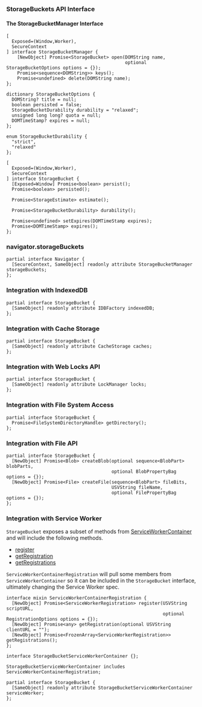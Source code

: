 ### StorageBuckets API Interface

#### The StorageBucketManager Interface
```
[
  Exposed=(Window,Worker),
  SecureContext
] interface StorageBucketManager {
    [NewObject] Promise<StorageBucket> open(DOMString name,
                                            optional StorageBucketOptions options = {});
    Promise<sequence<DOMString>> keys();
    Promise<undefined> delete(DOMString name);
};

dictionary StorageBucketOptions {
  DOMString? title = null;
  boolean persisted = false;
  StorageBucketDurability durability = "relaxed";
  unsigned long long? quota = null;
  DOMTimeStamp? expires = null;
};

enum StorageBucketDurability {
  "strict",
  "relaxed"
};

[
  Exposed=(Window,Worker),
  SecureContext
] interface StorageBucket {
  [Exposed=Window] Promise<boolean> persist();
  Promise<boolean> persisted();

  Promise<StorageEstimate> estimate();

  Promise<StorageBucketDurability> durability();

  Promise<undefined> setExpires(DOMTimeStamp expires);
  Promise<DOMTimeStamp> expires();
};
```

### navigator.storageBuckets
```
partial interface Navigator {
  [SecureContext, SameObject] readonly attribute StorageBucketManager storageBuckets;
};
```

### Integration with IndexedDB
```
partial interface StorageBucket {
  [SameObject] readonly attribute IDBFactory indexedDB;
};
```

### Integration with Cache Storage
```
partial interface StorageBucket {
  [SameObject] readonly attribute CacheStorage caches;
};
```

### Integration with Web Locks API
```
partial interface StorageBucket {
  [SameObject] readonly attribute LockManager locks;
};
```

### Integration with File System Access
```
partial interface StorageBucket {
  Promise<FileSystemDirectoryHandle> getDirectory();
};
```

### Integration with File API
```
partial interface StorageBucket {
  [NewObject] Promise<Blob> createBlob(optional sequence<BlobPart> blobParts,
                                       optional BlobPropertyBag options = {});
  [NewObject] Promise<File> createFile(sequence<BlobPart> fileBits,
                                       USVString fileName,
                                       optional FilePropertyBag options = {});
};
```

### Integration with Service Worker
`StorageBucket` exposes a subset of methods from [ServiceWorkerContainer](https://w3c.github.io/ServiceWorker/#serviceworkercontainer) and will include the following methods. 
- [register](https://w3c.github.io/ServiceWorker/#dom-serviceworkercontainer-register)
- [getRegistration](https://w3c.github.io/ServiceWorker/#dom-serviceworkercontainer-getregistration)
- [getRegistrations](https://w3c.github.io/ServiceWorker/#dom-serviceworkercontainer-getregistrations)


`ServiceWorkerContainerRegistration` will pull some members from `ServiceWorkerContainer` so it can be included in the `StorageBucket` interface, ultimately changing the Service Worker spec.
```
interface mixin ServiceWorkerContainerRegistration {
  [NewObject] Promise<ServiceWorkerRegistration> register(USVString scriptURL,
                                                          optional RegistrationOptions options = {});
  [NewObject] Promise<any> getRegistration(optional USVString clientURL = "");
  [NewObject] Promise<FrozenArray<ServiceWorkerRegistration>> getRegistrations();
};
```
```
interface StorageBucketServiceWorkerContainer {};

StorageBucketServiceWorkerContainer includes ServiceWorkerContainerRegistration;

partial interface StorageBucket {
  [SameObject] readonly attribute StorageBucketServiceWorkerContainer serviceWorker;
};
```
